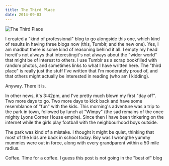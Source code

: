 ```yaml
---
title: The Third Place
date: 2014-09-03
---
```


![The Third Place](https://source.unsplash.com/gp8BLyaTaA0/1600x900)

I created a "kind of professional" blog to go alongside this one, which kind of results in having three blogs now (this, Tumblr, and the new one). Yes, I am madbut there is some kind of reasoning behind it all. I empty my head hereit's not always that interestingit's not always about the "wider world" that might be of interest to others. I use Tumblr as a scrap bookfilled with random photos, and sometimes links to what I have written here. The "third place" is really just the stuff I've written that I'm moderately proud of, and that others might actually be interested in reading (who am I kidding).

Anyway. There it is.

In other news, it's 3:42pm, and I've pretty much blown my first "day off". Two more days to go. Two more days to kick back and have some resemblance of "fun" with the kids. This morning's adventure was a trip to the park in town, followed by lunch at "Wimpy" (the sad remains of the once mighty Lyons Corner House empire). Since then I have been tinkering on the internet while the girls play football with the neighbourhood boys outside.

The park was kind of a mistake. I thought it might be quiet, thinking that most of the kids are back in school today. Boy was I wrongthe yummy mummies were out in force, along with every grandparent within a 50 mile radius.

Coffee. Time for a coffee. I guess this post is not going in the "best of" blog